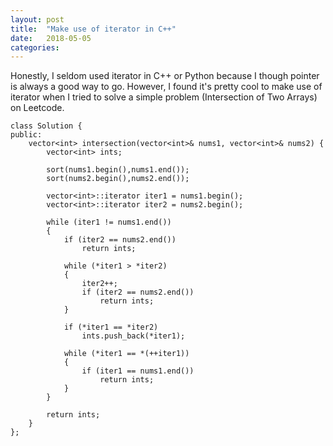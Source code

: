 ```yaml
---
layout: post
title:  "Make use of iterator in C++"
date:   2018-05-05
categories:
---
```


Honestly, I seldom used iterator in C++ or Python because I though pointer is always a good way to go.
However, I found it's pretty cool to make use of iterator when I tried to solve a simple problem (Intersection of Two Arrays) on Leetcode.

```
class Solution {
public:
    vector<int> intersection(vector<int>& nums1, vector<int>& nums2) {
        vector<int> ints;

        sort(nums1.begin(),nums1.end());
        sort(nums2.begin(),nums2.end());

        vector<int>::iterator iter1 = nums1.begin();
        vector<int>::iterator iter2 = nums2.begin();

        while (iter1 != nums1.end())
        {
            if (iter2 == nums2.end())
                return ints;
            
            while (*iter1 > *iter2)
            {
                iter2++;
                if (iter2 == nums2.end())
                    return ints;
            }
            
            if (*iter1 == *iter2)
                ints.push_back(*iter1);
                
            while (*iter1 == *(++iter1))
            {
                if (iter1 == nums1.end())
                    return ints;
            }
        }

        return ints;
    }
};
```
